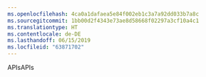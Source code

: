 ```yaml
---
ms.openlocfilehash: 4ca0a1dafaea5e84f002eb1c3a7a92dd033b7a8c
ms.sourcegitcommit: 1bb00d2f4343e73ae8d58668f02297a3cf10a4c1
ms.translationtype: HT
ms.contentlocale: de-DE
ms.lasthandoff: 06/15/2019
ms.locfileid: "63871702"
---
```

<span data-ttu-id="4cfe7-101">APIs</span><span class="sxs-lookup"><span data-stu-id="4cfe7-101">APIs</span></span>
